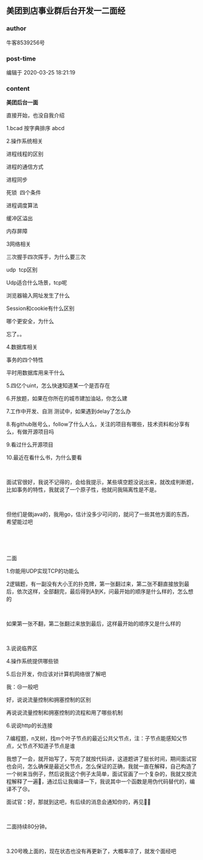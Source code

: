 ## 美团到店事业群后台开发一二面经
### author 
牛客8539256号
### post-time 

编辑于  2020-03-25 18:21:19
### content 
<div class="post-topic-des nc-post-content">
 <p>
  <strong>
   美团后台一面
  </strong>
 </p>
 <p>
  直接开始，也没自我介绍
 </p>
 <p>
  1.bcad 按字典排序 abcd
 </p>
 <p>
  2.操作系统相关
 </p>
 <p>
  进程线程的区别
 </p>
 <p>
  进程的通信方式
 </p>
 <p>
  进程同步
 </p>
 <p>
  死锁  四个条件
 </p>
 <p>
  进程调度算法
 </p>
 <p>
  缓冲区溢出
 </p>
 <p>
  内存屏障
 </p>
 <p>
  3网络相关
 </p>
 <p>
  三次握手四次挥手，为什么要三次
 </p>
 <p>
  udp  tcp区别
 </p>
 <p>
  Udp适合什么场景，tcp呢
 </p>
 <p>
  浏览器输入网址发生了什么
 </p>
 <p>
  Session和cookie有什么区别
 </p>
 <p>
  哪个更安全，为什么
 </p>
 <p>
  忘了。。
 </p>
 <p>
  4.数据库相关
 </p>
 <p>
  事务的四个特性
 </p>
 <p>
  平时用数据库用来干什么
 </p>
 <p>
  5.四亿个uint，怎么快速知道某一个是否存在
 </p>
 <p>
  6.开放题，如果在你所在的城市建加油站，你怎么建
 </p>
 <p>
  7.工作中开发、自测 测试中，如果遇到delay了怎么办
 </p>
 <p>
  8.有github账号么，follow了什么人么，关注的项目有哪些，技术资料和分享有么，有做开源项目吗
 </p>
 <p>
  9.看过什么开源项目
 </p>
 <p>
  10.最近在看什么书，为什么要看
 </p>
 <p>
  <br/>
 </p>
 <p>
  面试官很好，我说不记得的，会给我提示，某些填空题没说出来，就改成判断题，比如事务的特性，我就说了一个原子性，他就问我隔离性是不是。
 </p>
 <p>
  <br/>
 </p>
 <p>
  但他们是做java的，我用go，估计没多少可问的，就问了一些其他方面的东西，希望能过吧
 </p>
 <p>
  <br/>
 </p>
 <p>
  <br/>
 </p>
 <p>
  二面
 </p>
 <p>
  1.你能用UDP实现TCP的功能么
 </p>
 <p>
  2逻辑题，有一副没有大小王的扑克牌，第一张翻过来，第二张不翻直接放到最后，依次这样，全部翻完，最后得到A到K，问最开始的顺序是什么样的，怎么想的
 </p>
 <p>
  <br/>
 </p>
 <p>
  如果第一张不翻，第二张翻过来放到最后，这样最开始的顺序又是什么样的
 </p>
 <p>
  <br/>
 </p>
 <p>
  3.说说临界区
 </p>
 <p>
  4.操作系统提供哪些锁
 </p>
 <p>
  5.后台开发，你应该对计算机网络很了解吧
 </p>
 <p>
  我：😢一般吧
 </p>
 <p>
  好，说说流量控制和拥塞控制的区别
 </p>
 <p>
  再说说流量控制和拥塞控制的流程和用了哪些机制
 </p>
 <p>
  6.说说http的长连接
 </p>
 <p>
  7.编程题，n叉树，找m个叶子节点的最近公共父节点，注：子节点能感知父节点，父节点不知道子节点是谁
 </p>
 <p>
  我想了一会，就开始写了，写完了就按代码讲，这道题讲了挺长时间，期间面试官也会问，怎么确保是最近父节点，怎么保证的正确，我就一直在解释，自己构造了一个树来当例子，然后说我这个例子太简单，面试官画了一个复杂的，我就又按流程解释了一遍🤪，通过后让我编译一下，我说其中一个函数是用伪代码替代的，编译不了😢。
 </p>
 <p>
  面试官：好，那就到这吧，有后续的消息会通知你的，再见👋🏻
 </p>
 <p>
  <br/>
 </p>
 <p>
  二面持续80分钟。
 </p>
 <p>
  <br/>
 </p>
 <p>
  3.20号晚上面的，现在状态也没有再更新了，大概率凉了，就发个面经吧
 </p>
</div>
